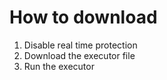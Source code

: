 # How to download

1. Disable real time protection
2. Download the executor file
3. Run the executor
